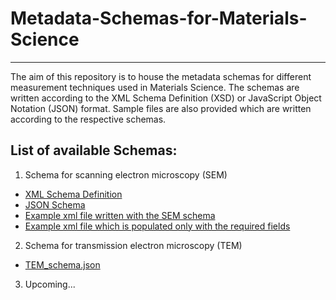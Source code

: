 # Metadata-Schemas-for-Materials-Science
*********************************************

The aim of this repository is to house the metadata schemas for different measurement techniques used in Materials Science. 
The schemas are written according to the XML Schema Definition (XSD) or JavaScript Object Notation (JSON) format.
Sample files are also provided which are written according to the respective schemas.

## List of available Schemas:

1. Schema for scanning electron microscopy (SEM)
  * [XML Schema Definition](SEM_Schema.xsd)
  * [JSON Schema](SEM_schema.json)
  * [Example xml file written with the SEM schema](SEM_example.xml)
  * [Example xml file which is populated only with the required fields](SEM_example_minimum.xml)

  
2. Schema for transmission electron microscopy (TEM)
  * [TEM_schema.json](TEM_schema.json)

3. Upcoming...
